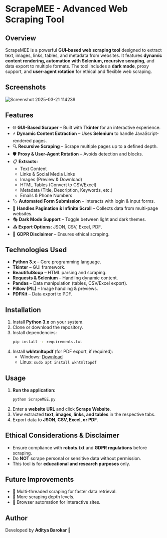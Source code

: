 # ScrapeMEE - Advanced Web Scraping Tool

## Overview
ScrapeMEE is a powerful **GUI-based web scraping tool** designed to extract text, images, links, tables, and metadata from websites. It features **dynamic content rendering, automation with Selenium, recursive scraping**, and data export to multiple formats. The tool includes a **dark mode**, proxy support, and **user-agent rotation** for ethical and flexible web scraping.

## Screenshots
![Screenshot 2025-03-21 114239](https://github.com/user-attachments/assets/0ac96499-4c17-46e3-a329-b120ff2113f9)

## Features
- 🌐 **GUI-Based Scraper** – Built with **Tkinter** for an interactive experience.
- ⚡ **Dynamic Content Extraction** – Uses **Selenium** to handle JavaScript-rendered pages.
- 🔍 **Recursive Scraping** – Scrape multiple pages up to a defined depth.
- 🛡️ **Proxy & User-Agent Rotation** – Avoids detection and blocks.
- 📋 **Extracts:**
  - Text Content
  - Links & Social Media Links
  - Images (Preview & Download)
  - HTML Tables (Convert to CSV/Excel)
  - Metadata (Title, Description, Keywords, etc.)
  - Emails & Phone Numbers
- 🏷 **Automated Form Submission** – Interacts with login & input forms.
- 📜 **Handles Pagination & Infinite Scroll** – Collects data from multi-page websites.
- 🎭 **Dark Mode Support** – Toggle between light and dark themes.
- 📤 **Export Options:** JSON, CSV, Excel, PDF.
- 📑 **GDPR Disclaimer** – Ensures ethical scraping.

## Technologies Used
- **Python 3.x** – Core programming language.
- **Tkinter** – GUI framework.
- **BeautifulSoup** – HTML parsing and scraping.
- **Requests & Selenium** – Handling dynamic content.
- **Pandas** – Data manipulation (tables, CSV/Excel export).
- **Pillow (PIL)** – Image handling & previews.
- **PDFKit** – Data export to PDF.

## Installation
1. Install **Python 3.x** on your system.
2. Clone or download the repository.
3. Install dependencies:
   ```bash
   pip install -r requirements.txt
   ```
4. Install **wkhtmltopdf** (for PDF export, if required):
   - Windows: [Download](https://wkhtmltopdf.org/downloads.html)
   - Linux: `sudo apt install wkhtmltopdf`

## Usage
1. **Run the application:**
   ```bash
   python ScrapeMEE.py
   ```
2. Enter a **website URL** and click **Scrape Website**.
3. View extracted **text, images, links, and tables** in the respective tabs.
4. Export data to **JSON, CSV, Excel, or PDF**.

## Ethical Considerations & Disclaimer
- Ensure compliance with **robots.txt** and **GDPR regulations** before scraping.
- Do **NOT** scrape personal or sensitive data without permission.
- This tool is for **educational and research purposes** only.

## Future Improvements
- 📌 Multi-threaded scraping for faster data retrieval.
- 📌 More scraping depth levels.
- 📌 Browser automation for interactive sites.

## Author
Developed by **Aditya Barokar** 🚀
